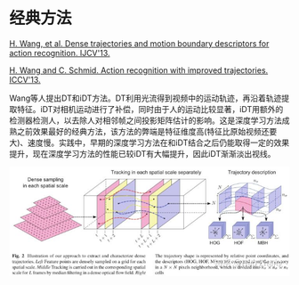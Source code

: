 # 经典方法

[H. Wang, et al. Dense trajectories and motion boundary descriptors for action recognition. IJCV'13.](https://hal.inria.fr/hal-00803241/PDF/IJCV.pdf)

[H. Wang and C. Schmid. Action recognition with improved trajectories. ICCV'13.](http://lear.inrialpes.fr/people/wang/download/iccv13_poster_final.pdf)

Wang等人提出DT和iDT方法。DT利用光流得到视频中的运动轨迹，再沿着轨迹提取特征。iDT对相机运动进行了补偿，同时由于人的运动比较显著，iDT用额外的检测器检测人，以去除人对相邻帧之间投影矩阵估计的影响。这是深度学习方法成熟之前效果最好的经典方法，该方法的弊端是特征维度高(特征比原始视频还要大)、速度慢。实践中，早期的深度学习方法在和iDT结合之后仍能取得一定的效果提升，现在深度学习方法的性能已较iDT有大幅提升，因此iDT渐渐淡出视线。

![](images/0001.jpg)


